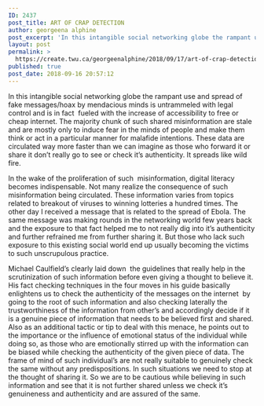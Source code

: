 ```yaml
---
ID: 2437
post_title: ART OF CRAP DETECTION
author: georgeena alphine
post_excerpt: 'In this intangible social networking globe the rampant use and spread of fake messages/hoax by mendacious minds is untrammeled with legal control and is in fact&nbsp; fueled with the increase of accessibility to free or cheap internet. The majority chunk of such shared misinformation are stale and are mostly only to induce fear in the [&hellip;]'
layout: post
permalink: >
  https://create.twu.ca/georgeenalphine/2018/09/17/art-of-crap-detection/
published: true
post_date: 2018-09-16 20:57:12
---
```

In this intangible social networking globe the rampant use and spread of fake messages/hoax by mendacious minds is untrammeled with legal control and is in fact  fueled with the increase of accessibility to free or cheap internet. The majority chunk of such shared misinformation are stale and are mostly only to induce fear in the minds of people and make them think or act in a particular manner for malafide intentions. These data are circulated way more faster than we can imagine as those who forward it or share it don&#8217;t really go to see or check it&#8217;s authenticity. It spreads like wild fire.

In the wake of the proliferation of such  misinformation, digital literacy becomes indispensable. Not many realize the consequence of such misinformation being circulated. These information varies from topics related to breakout of viruses to winning lotteries a hundred times. The other day I received a message that is related to the spread of Ebola. The same message was making rounds in the networking world few years back and the exposure to that fact helped me to not really dig into it&#8217;s authenticity and further refrained me from further sharing it. But those who lack such exposure to this existing social world end up usually becoming the victims to such unscrupulous practice.

Michael Caulfield’s clearly laid down  the guidelines that really help in the scrutinization of such information before even giving a thought to believe it. His fact checking techniques in the four moves in his guide basically enlightens us to check the authenticity of the messages on the internet  by going to the root of such information and also checking laterally the trustworthiness of the information from other&#8217;s and accordingly decide if it is a genuine piece of information that needs to be believed first and shared. Also as an additional tactic or tip to deal with this menace, he points out to the importance or the influence of emotional status of the individual while doing so, as those who are emotionally stirred up with the information can be biased while checking the authenticity of the given piece of data. The frame of mind of such individual&#8217;s are not really suitable to genuinely check the same without any predispositions. In such situations we need to stop at the thought of sharing it. So we are to be cautious while believing in such information and see that it is not further shared unless we check it&#8217;s genuineness and authenticity and are assured of the same.

&nbsp;